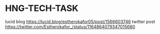 # HNG-TECH-TASK
lucid blog https://lucid.blog/estherokafor05/post/1566603746
twitter post https://twitter.com/Estherokafor_/status/1164864079347015680
